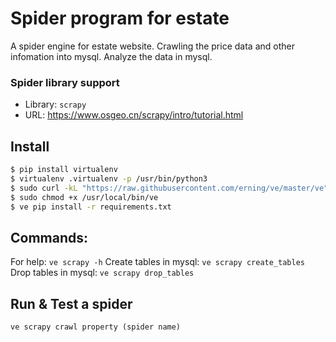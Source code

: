# Spider program for estate

A spider engine for estate website. 
Crawling the price data and other infomation into mysql.
Analyze the data in mysql.

### Spider library support
- Library: `scrapy`
- URL: https://www.osgeo.cn/scrapy/intro/tutorial.html

## Install
```bash
$ pip install virtualenv
$ virtualenv .virtualenv -p /usr/bin/python3
$ sudo curl -kL "https://raw.githubusercontent.com/erning/ve/master/ve" -o "/usr/local/bin/ve"
$ sudo chmod +x /usr/local/bin/ve
$ ve pip install -r requirements.txt
```

## Commands:
For help:               `ve scrapy -h`
Create tables in mysql: `ve scrapy create_tables` 
Drop tables in mysql:   `ve scrapy drop_tables`

## Run & Test a spider
`ve scrapy crawl property (spider name)`

